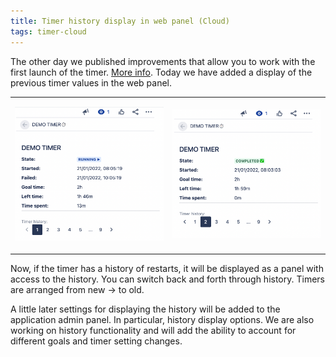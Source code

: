 ```yaml
---
title: Timer history display in web panel (Cloud)
tags: timer-cloud
---
```


The other day we published improvements that allow you to work with the first launch of the timer. [More info](https://jibrok.com/History-of-restarts-for-the-timer/).
Today we have added a display of the previous timer values in the web panel.
<table>
<tr>
<td><p style="text-align: center;"><a href="/uploads/timer-cloud/timerhistory-1.png"><img src="/uploads/timer-cloud/timerhistory-1.png" style="width:100%"/></a></p></td>
<td><p style="text-align: center;"><a href="/uploads/timer-cloud/timerhistory-2.png"><img src="/uploads/timer-cloud/timerhistory-2.png" style="width:100%"/></a></p></td>
</tr>
</table>


Now, if the timer has a history of restarts, it will be displayed as a panel with access to the history. You can switch back and forth through history. Timers are arranged from new -> to old.

A little later settings for displaying the history will be added to the application admin panel. In particular, history display options.
We are also working on history functionality and will add the ability to account for different goals and timer setting changes.